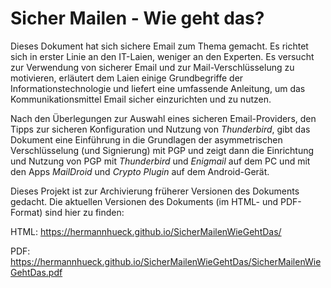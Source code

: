 Sicher Mailen - Wie geht das?
=============================

Dieses Dokument hat sich sichere Email zum Thema gemacht. Es richtet sich in erster Linie an den IT-Laien, weniger an den Experten. Es versucht zur Verwendung von sicherer Email und zur Mail-Verschlüsselung zu motivieren, erläutert dem Laien einige Grundbegriffe der Informationstechnologie und liefert eine umfassende Anleitung, um das Kommunikationsmittel Email sicher einzurichten und zu nutzen.

Nach den Überlegungen zur Auswahl eines sicheren Email-Providers, den Tipps zur sicheren Konfiguration und Nutzung von _Thunderbird_, gibt das Dokument eine Einführung in die Grundlagen der asymmetrischen Verschlüsselung (und Signierung) mit PGP und zeigt dann die Einrichtung und Nutzung von PGP mit _Thunderbird_ und _Enigmail_ auf dem PC und mit den Apps _MailDroid_ und _Crypto Plugin_ auf dem Android-Gerät.

Dieses Projekt ist zur Archivierung früherer Versionen des Dokuments gedacht. Die aktuellen Versionen des Dokuments (im HTML- und PDF-Format) sind hier zu finden:

HTML:   https://hermannhueck.github.io/SicherMailenWieGehtDas/

PDF:    https://hermannhueck.github.io/SicherMailenWieGehtDas/SicherMailenWieGehtDas.pdf
